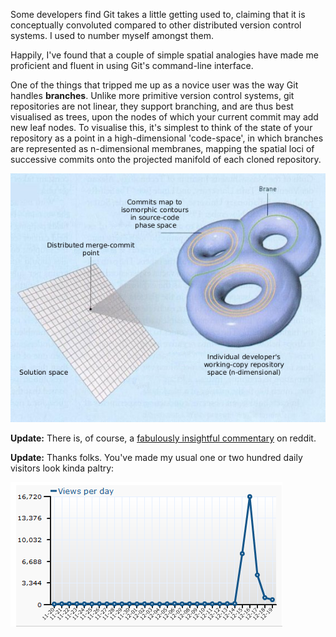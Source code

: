 <!--
.. title: A Guide to GIT using spatial analogies
.. slug: a-guide-to-git-using-spatial-analogies
.. date: 2010-12-15 14:40:14-06:00
.. tags: python,software
.. link: 
.. description: 
.. type: text
-->


Some developers find Git takes a little getting used to, claiming that
it is conceptually convoluted compared to other distributed version
control systems. I used to number myself amongst them.

Happily, I've found that a couple of simple spatial analogies have made
me proficient and fluent in using Git's command-line interface.

One of the things that tripped me up as a novice user was the way Git
handles **branches**. Unlike more primitive version control systems, git
repositories are not linear, they support branching, and are thus best
visualised as trees, upon the nodes of which your current commit may add
new leaf nodes. To visualise this, it's simplest to think of the state
of your repository as a point in a high-dimensional 'code-space', in
which branches are represented as n-dimensional membranes, mapping the
spatial loci of successive commits onto the projected manifold of each
cloned repository.

![Branches as n-branes](/files/2010/12/I1546manifold.png "I1546manifold")

**Update:** There is, of course, a [fabulously insightful
commentary](http://www.reddit.com/r/programming/comments/embdf/git_complicated_of_course_not_commits_map_to/)
on reddit.

**Update:** Thanks folks. You've made my usual one or two hundred daily
visitors look kinda paltry:

![spike in daily traffic graph](/files/2010/12/daily-traffic.png "daily-traffic")